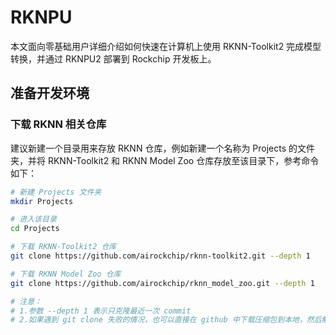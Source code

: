 # RKNPU

本文面向零基础用户详细介绍如何快速在计算机上使用 RKNN-Toolkit2 完成模型转换，并通过 RKNPU2 部署到 Rockchip 开发板上。



## 准备开发环境

### 下载 **RKNN** 相关仓库

建议新建一个目录用来存放 RKNN 仓库，例如新建一个名称为 Projects 的文件夹，并将 RKNN-Toolkit2 和 RKNN Model Zoo 仓库存放至该目录下，参考命令如下：

```bash
# 新建 Projects 文件夹
mkdir Projects

# 进入该目录
cd Projects

# 下载 RKNN-Toolkit2 仓库
git clone https://github.com/airockchip/rknn-toolkit2.git --depth 1

# 下载 RKNN Model Zoo 仓库
git clone https://github.com/airockchip/rknn_model_zoo.git --depth 1

# 注意：
# 1.参数 --depth 1 表示只克隆最近一次 commit
# 2.如果遇到 git clone 失败的情况，也可以直接在 github 中下载压缩包到本地，然后解压至该目录
```


